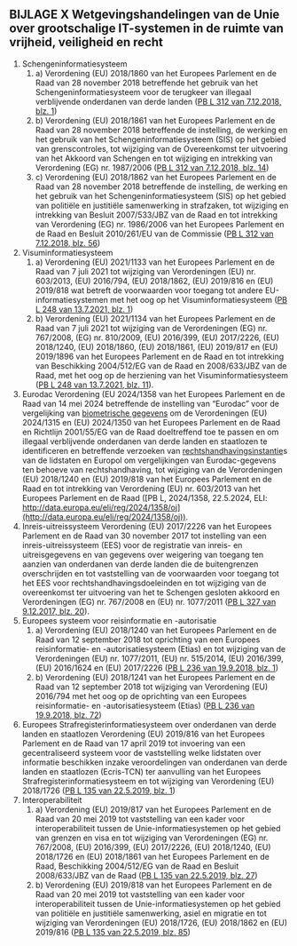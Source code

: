 ## BIJLAGE X Wetgevingshandelingen van de Unie over grootschalige IT-systemen in de ruimte van vrijheid, veiligheid en recht 
1. Schengeninformatiesysteem 
	1. a) Verordening (EU) 2018/1860 van het Europees Parlement en de Raad van 28 november 2018 betreffende het gebruik van het Schengeninformatiesysteem voor de terugkeer van illegaal verblijvende onderdanen van derde landen ([PB L 312 van 7.12.2018, blz. 1](./../../../../legal-content/NL/AUTO/?uri=OJ:L:2018:312:TOC)) 
	2. b) Verordening (EU) 2018/1861 van het Europees Parlement en de Raad van 28 november 2018 betreffende de instelling, de werking en het gebruik van het Schengeninformatiesysteem (SIS) op het gebied van grenscontroles, tot wijziging van de Overeenkomst ter uitvoering van het Akkoord van Schengen en tot wijziging en intrekking van Verordening (EG) nr. 1987/2006 ([PB L 312 van 7.12.2018, blz. 14](./../../../../legal-content/NL/AUTO/?uri=OJ:L:2018:312:TOC)) 
	3. c) Verordening (EU) 2018/1862 van het Europees Parlement en de Raad van 28 november 2018 betreffende de instelling, de werking en het gebruik van het Schengeninformatiesysteem (SIS) op het gebied van politiële en justitiële samenwerking in strafzaken, tot wijziging en intrekking van Besluit 2007/533/JBZ van de Raad en tot intrekking van Verordening (EG) nr. 1986/2006 van het Europees Parlement en de Raad en Besluit 2010/261/EU van de Commissie ([PB L 312 van 7.12.2018, blz. 56](./../../../../legal-content/NL/AUTO/?uri=OJ:L:2018:312:TOC)) 
2. Visuminformatiesysteem 
	1. a) Verordening (EU) 2021/1133 van het Europees Parlement en de Raad van 7 juli 2021 tot wijziging van Verordeningen (EU) nr. 603/2013, (EU) 2016/794, (EU) 2018/1862, (EU) 2019/816 en (EU) 2019/818 wat betreft de voorwaarden voor toegang tot andere EU-informatiesystemen met het oog op het Visuminformatiesysteem ([PB L 248 van 13.7.2021, blz. 1](./../../../../legal-content/NL/AUTO/?uri=OJ:L:2021:248:TOC)) 
	2. b) Verordening (EU) 2021/1134 van het Europees Parlement en de Raad van 7 juli 2021 tot wijziging van de Verordeningen (EG) nr. 767/2008, (EG) nr. 810/2009, (EU) 2016/399, (EU) 2017/2226, (EU) 2018/1240, (EU) 2018/1860, (EU) 2018/1861, (EU) 2019/817 en (EU) 2019/1896 van het Europees Parlement en de Raad en tot intrekking van Beschikking 2004/512/EG van de Raad en 2008/633/JBZ van de Raad, met het oog op de herziening van het Visuminformatiesysteem ([PB L 248 van 13.7.2021, blz. 11](./../../../../legal-content/NL/AUTO/?uri=OJ:L:2021:248:TOC)). 
3. Eurodac 
   Verordening (EU 2024/1358 van het Europees Parlement en de Raad van 14 mei 2024 betreffende de instelling van “Eurodac” voor de vergelijking van [biometrische gegevens](a3.md#^biog) om de Verordeningen (EU) 2024/1315 en (EU) 2024/1350 van het Europees Parlement en de Raad en Richtlijn 2001/55/EG van de Raad doeltreffend toe te passen en om illegaal verblijvende onderdanen van derde landen en staatlozen te identificeren en betreffende verzoeken van [rechtshandhavingsinstantie](a3.md#^rhi)s van de lidstaten en Europol om vergelijkingen van Eurodac-gegevens ten behoeve van rechtshandhaving, tot wijziging van de Verordeningen (EU) 2018/1240 en (EU) 2019/818 van het Europees Parlement en de Raad en tot intrekking van Verordening (EU) nr. 603/2013 van het Europees Parlement en de Raad ([PB L, 2024/1358, 22.5.2024, ELI: http://data.europa.eu/eli/reg/2024/1358/oj](http://data.europa.eu/eli/reg/2024/1358/oj)). 
4. Inreis-uitreissysteem Verordening (EU) 2017/2226 van het Europees Parlement en de Raad van 30 november 2017 tot instelling van een inreis-uitreissysteem (EES) voor de registratie van inreis- en uitreisgegevens en van gegevens over weigering van toegang ten aanzien van onderdanen van derde landen die de buitengrenzen overschrijden en tot vaststelling van de voorwaarden voor toegang tot het EES voor rechtshandhavingsdoeleinden en tot wijziging van de overeenkomst ter uitvoering van het te Schengen gesloten akkoord en Verordeningen (EG) nr. 767/2008 en (EU) nr. 1077/2011 ([PB L 327 van 9.12.2017, blz. 20](./../../../../legal-content/NL/AUTO/?uri=OJ:L:2017:327:TOC)). 
5. Europees systeem voor reisinformatie en -autorisatie 
	1. a) Verordening (EU) 2018/1240 van het Europees Parlement en de Raad van 12 september 2018 tot oprichting van een Europees reisinformatie- en -autorisatiesysteem (Etias) en tot wijziging van de Verordeningen (EU) nr. 1077/2011, (EU) nr. 515/2014, (EU) 2016/399, (EU) 2016/1624 en (EU) 2017/2226 ([PB L 236 van 19.9.2018, blz. 1](./../../../../legal-content/NL/AUTO/?uri=OJ:L:2018:236:TOC)) 
	2. b) Verordening (EU) 2018/1241 van het Europees Parlement en de Raad van 12 september 2018 tot wijziging van Verordening (EU) 2016/794 met het oog op de oprichting van een Europees reisinformatie- en -autorisatiesysteem (Etias) ([PB L 236 van 19.9.2018, blz. 72](./../../../../legal-content/NL/AUTO/?uri=OJ:L:2018:236:TOC)) 
6. Europees Strafregisterinformatiesysteem over onderdanen van derde landen en staatlozen Verordening (EU) 2019/816 van het Europees Parlement en de Raad van 17 april 2019 tot invoering van een gecentraliseerd systeem voor de vaststelling welke lidstaten over informatie beschikken inzake veroordelingen van onderdanen van derde landen en staatlozen (Ecris-TCN) ter aanvulling van het Europees Strafregisterinformatiesysteem en tot wijziging van Verordening (EU) 2018/1726 ([PB L 135 van 22.5.2019, blz. 1](./../../../../legal-content/NL/AUTO/?uri=OJ:L:2019:135:TOC)) 
7. Interoperabiliteit 
	1. a) Verordening (EU) 2019/817 van het Europees Parlement en de Raad van 20 mei 2019 tot vaststelling van een kader voor interoperabiliteit tussen de Unie-informatiesystemen op het gebied van grenzen en visa en tot wijziging van Verordeningen (EG) nr. 767/2008, (EU) 2016/399, (EU) 2017/2226, (EU) 2018/1240, (EU) 2018/1726 en (EU) 2018/1861 van het Europees Parlement en de Raad, Beschikking 2004/512/EG van de Raad en Besluit 2008/633/JBZ van de Raad ([PB L 135 van 22.5.2019, blz. 27](./../../../../legal-content/NL/AUTO/?uri=OJ:L:2019:135:TOC)) 
	2. b) Verordening (EU) 2019/818 van het Europees Parlement en de Raad van 20 mei 2019 tot vaststelling van een kader voor interoperabiliteit tussen de Unie-informatiesystemen op het gebied van politiële en justitiële samenwerking, asiel en migratie en tot wijziging van Verordeningen (EU) 2018/1726, (EU) 2018/1862 en (EU) 2019/816 ([PB L 135 van 22.5.2019, blz. 85](./../../../../legal-content/NL/AUTO/?uri=OJ:L:2019:135:TOC))
